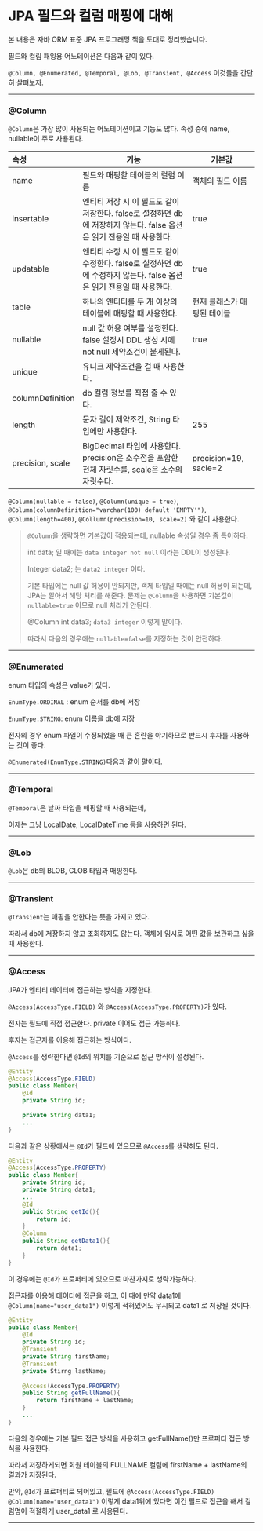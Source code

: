 #  JPA 필드와 컬럼 매핑에 대해

본 내용은 자바 ORM 표준 JPA 프로그래밍 책을 토대로 정리했습니다.  

필드와 컬림 패잉용 어노테이션은 다음과 같이 있다.  

``@Column, @Enumerated, @Temporal, @Lob, @Transient, @Access`` 이것들을 간단히 살펴보자.  

***

### @Column

``@Column``은 가장 많이 사용되는 어노테이션이고 기능도 많다. 속성 중에 name, nullable이 주로 사용된다.  

| 속성             | 기능                                                         | 기본값                      |
| :--------------- | ------------------------------------------------------------ | --------------------------- |
| name             | 필드와 매핑할 테이블의 컬럼 이름                             | 객체의 필드 이름            |
| insertable       | 엔티티 저장 시 이 필드도 같이 저장한다. false로 설정하면 db에 저장하지 않는다. false 옵션은 읽기 전용일 때 사용한다. | true                        |
| updatable        | 엔티티 수정 시 이 필드도 같이 수정한다. false로 설정하면 db에 수정하지 않는다. false 옵션은 읽기 전용일 때 사용한다. | true                        |
| table            | 하나의 엔티티를 두 개 이상의 테이블에 매핑할 때 사용한다.    | 현재 클래스가 매핑된 테이블 |
| nullable         | null 값 허용 여부를 설정한다. false 설정시 DDL 생성 시에 not null 제약조건이 붙게된다. | true                        |
| unique           | 유니크 제약조건을 걸 때 사용한다.                            |                             |
| columnDefinition | db 컬럼 정보를 직접 줄 수 있다.                              |                             |
| length           | 문자 길이 제약조건, String 타입에만 사용한다.                | 255                         |
| precision, scale | BigDecimal 타입에 사용한다. precision은 소수점을 포함한 전체 자릿수를, scale은 소수의 자릿수다. | precision=19, sacle=2       |

``@Column(nullable = false)``, ``@Column(unique = true)``, ``@Column(columnDefinition="varchar(100) default 'EMPTY'")``, ``@Column(length=400)``, ``@Collumn(precision=10, scale=2)`` 와 같이 사용한다.  

> ``@Column``을 생략하면 기본값이 적용되는데, nullable 속성일 경우 좀 특이하다.  
>
> int data; 일 때에는 ``data integer not null`` 이라는 DDL이 생성된다. 
>
> Integer data2; 는 ``data2 integer`` 이다.  
>
> 기본 타입에는 null 값 허용이 안되지만, 객체 타입일 때에는 null 허용이 되는데, JPA는 알아서 해당 처리를 해준다. 문제는 ``@Column``을 사용하면 기본값이 ``nullable=true`` 이므로 null 처리가 안된다.
>
> @Column int data3; ``data3 integer`` 이렇게 말이다.
>
> 따라서 다음의 경우에는 ``nullable=false``를 지정하는 것이 안전하다.

***

### @Enumerated

enum 타입의 속성은 value가 있다.  

``EnumType.ORDINAL`` : enum 순서를 db에 저장  

``EnumType.STRING``: enum 이름을 db에 저장  

전자의 경우 enum 파일이 수정되었을 때 큰 혼란을 야기하므로 반드시 후자를 사용하는 것이 좋다.  

``@Enumerated(EnumType.STRING)``다음과 같이 말이다.  

***

### @Temporal

``@Temporal``은 날짜 타입을 매핑할 때 사용되는데,  

이제는 그냥 LocalDate, LocalDateTime 등을 사용하면 된다.  

***

### @Lob

``@Lob``은 db의 BLOB, CLOB 타입과 매핑한다.  

***

### @Transient

``@Transient``는 매핑을 안한다는 뜻을 가지고 있다.  

따라서 db에 저장하지 않고 조회하지도 않는다. 객체에 임시로 어떤 값을 보관하고 싶을 때 사용한다.  

***

### @Access

JPA가 엔티티 데이터에 접근하는 방식을 지정한다.  

``@Access(AccessType.FIELD)`` 와 ``@Access(AccessType.PROPERTY)``가 있다.  

전자는 필드에 직접 접근한다. private 이어도 접근 가능하다.  

후자는 접근자를 이용해 접근하는 방식이다.  

``@Access``를 생략한다면 ``@Id``의 위치를 기준으로 접근 방식이 설정된다.  

```java
@Entity
@Access(AccessType.FIELD)
public class Member{
    @Id
    private String id;
    
    private String data1;
    ...
}
```

다음과 같은 상황에서는 ``@Id``가 필드에 있으므로 ``@Access``를 생략해도 된다.  

```java
@Entity
@Access(AccessType.PROPERTY)
public class Member{
    private String id;
    private String data1;
    ...
    @Id
    public String getId(){
        return id;
    }
    @Column
    public String getData1(){
        return data1;
    }
}
```

이 경우에는 ``@Id``가 프로퍼티에 있으므로 마찬가지로 생략가능하다.  

접근자를 이용해 데이터에 접근을 하고, 이 때에 만약 data1에 ``@Column(name="user_data1")`` 이렇게 적혀있어도 무시되고 data1 로 저장될 것이다.  

```java
@Entity
public class Member{
    @Id
    private String id;
    @Transient
    private String firstName;
    @Transient
    private Stirng lastName;
    
    @Access(AccessType.PROPERTY)
    public String getFullName(){
        return firstName + lastName;
    }
    ...
}
```

다음의 경우에는 기본 필드 접근 방식을 사용하고 getFullName()만 프로퍼티 접근 방식을 사용한다.  

따라서 저장하게되면 회원 테이블의 FULLNAME 컬럼에 firstName + lastName의 결과가 저장된다.  

만약, ``@Id``가 프로퍼티로 되어있고, 필드에 ``@Access(AccessType.FIELD) @Column(name="user_data1")`` 이렇게 data1위에 있다면 이건 필드로 접근을 해서 컬럼명이 적절하게 user_data1 로 사용된다.  

***

